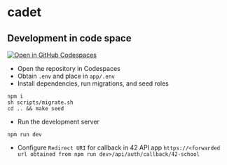# cadet

## Development in code space

[![Open in GitHub Codespaces](https://github.com/codespaces/badge.svg)](https://codespaces.new/42-Bangkok/cadet?quickstart=1)

- Open the repository in Codespaces
- Obtain `.env` and place in `app/.env`
- Install dependencies, run migrations, and seed roles

```
npm i
sh scripts/migrate.sh
cd .. && make seed
```

- Run the development server

```
npm run dev
```

- Configure `Redirect URI` for callback in 42 API app
  `https://<forwarded url obtained from npm run dev>/api/auth/callback/42-school`
